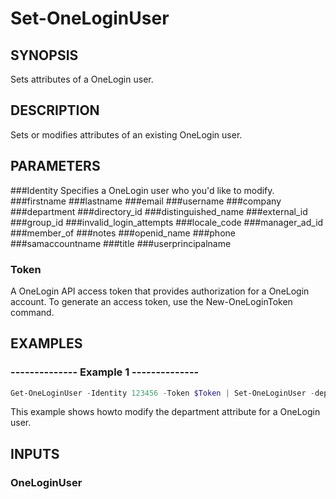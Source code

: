 # Set-OneLoginUser

## SYNOPSIS
Sets attributes of a OneLogin user.

## DESCRIPTION
Sets or modifies attributes of an existing OneLogin user.

## PARAMETERS
###Identity
Specifies a OneLogin user who you'd like to modify.
###firstname
###lastname
###email
###username
###company
###department
###directory_id
###distinguished_name
###external_id
###group_id
###invalid_login_attempts
###locale_code
###manager_ad_id
###member_of
###notes
###openid_name
###phone
###samaccountname
###title
###userprincipalname

### Token
A OneLogin API access token that provides authorization for a OneLogin account. To generate an access token, use the New-OneLoginToken command.

## EXAMPLES
### --------------  Example 1  --------------

```powershell
Get-OneLoginUser -Identity 123456 -Token $Token | Set-OneLoginUser -department Engineering -Token $Token
```

This example shows howto modify the department attribute for a OneLogin user.

## INPUTS
### OneLoginUser
